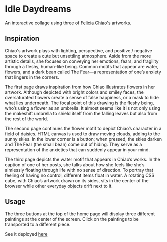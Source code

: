 # Idle Daydreams

An interactive collage using three of [Felicia Chiao's](https://www.instagram.com/FeliciaChiao/) artworks.

## Inspiration

Chiao's artwork plays with lighting, perspective, and positive / negative space to create a cute but unsettling atmosphere. Aside from the more artistic details, she focuses on conveying her emotions, fears, and fragility through a fleshy, human-like being. Common motifs that appear are water, flowers, and a dark bean called The Fear—a representation of one’s anxiety that lingers in the corners. 

The first page draws inspiration from how Chiao illustrates flowers in her artwork. Although depicted with bright colors and smiley faces, the oversaturated flowers create a sense of false happiness, or a mask to hide what lies underneath. The focal point of this drawing is the fleshy being, who’s using a flower as an umbrella. It almost seems like it is not only using the makeshift umbrella to shield itself from the falling leaves but also from the rest of the world. 

The second page continues the flower motif to depict Chiao’s character in a field of daisies. HTML canvas is used to draw moving clouds, adding to the sunny skies. In the lower corner is a button; when pressed, the skies darken and The Fear (the small bean) come out of hiding. They serve as a representation of the anxieties that can suddenly appear in your mind.

The third page depicts the water motif that appears in Chiao’s works. In the caption of one of her posts, she talks about how she feels like she’s aimlessly floating through life with no sense of direction. To portray that feeling of having no control, different items float in water. A rotating CSS cube, with Chiao’s artwork drawn on its sides, sits in the center of the browser while other everyday objects drift next to it. 

## Usage

The three buttons at the top of the home page will display three different paintings at the center of the screen. Click on the paintings to be transported to a different piece.

See it deployed [here](https://idle-daydreams.vercel.app/)
